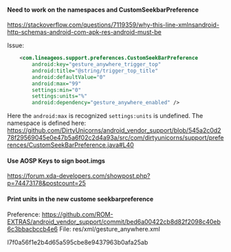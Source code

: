 #### Need to work on the namespaces and CustomSeekbarPreference

https://stackoverflow.com/questions/7119359/why-this-line-xmlnsandroid-http-schemas-android-com-apk-res-android-must-be

Issue:
```xml
    <com.lineageos.support.preferences.CustomSeekBarPreference
        android:key="gesture_anywhere_trigger_top"
        android:title="@string/trigger_top_title"
        android:defaultValue="0"
        android:max="99"
        settings:min="0"
        settings:units="%"
        android:dependency="gesture_anywhere_enabled" />
```

Here the `android:max` is recognized `settings:units` is undefined.
The namespace is defined here: https://github.com/DirtyUnicorns/android_vendor_support/blob/545a2c0d278f29569045e0e47b5a6f02c2d4a93a/src/com/dirtyunicorns/support/preferences/CustomSeekBarPreference.java#L40


#### Use AOSP Keys to sign boot.imgs  
https://forum.xda-developers.com/showpost.php?p=74473178&postcount=25


#### Print units in the new custome seekbarpreference
Preference: https://github.com/ROM-EXTRAS/android_vendor_support/commit/bed6a00422cb8d82f2098c40eb6c3bbacbccb4e6
File: res/xml/gesture_anywhere.xml



I7f0a56f1e2b4d65a595cbe8e9437963b0afa25ab
